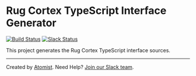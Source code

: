 # Rug Cortex TypeScript Interface Generator

[![Build Status](https://travis-ci.org/com.atomist/rug-cortex-typescript-interface-generator.svg?branch=master)](https://travis-ci.org/com.atomist/rug-cortex-typescript-interface-generator)
[![Slack Status](https://join.atomist.com/badge.svg)](https://join.atomist.com)

This project generates the Rug Cortex TypeScript interface sources.

---
Created by [Atomist][atomist].
Need Help?  [Join our Slack team][slack].

[atomist]: https://www.atomist.com/
[slack]: https://join.atomist.com/
